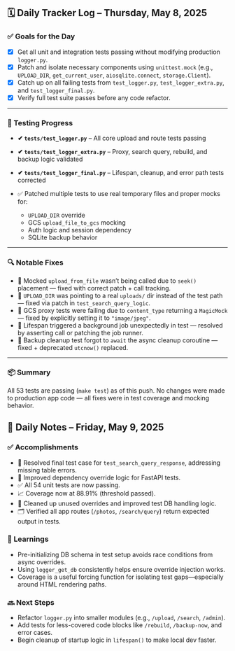 ## 🗓️ Daily Tracker Log – Thursday, May 8, 2025

### ✅ Goals for the Day

* [x] Get all unit and integration tests passing without modifying production `logger.py`.
* [x] Patch and isolate necessary components using `unittest.mock` (e.g., `UPLOAD_DIR`, `get_current_user`, `aiosqlite.connect`, `storage.Client`).
* [x] Catch up on all failing tests from `test_logger.py`, `test_logger_extra.py`, and `test_logger_final.py`.
* [x] Verify full test suite passes before any code refactor.

---

### 🧪 Testing Progress

* **✔ `tests/test_logger.py`** – All core upload and route tests passing
* **✔ `tests/test_logger_extra.py`** – Proxy, search query, rebuild, and backup logic validated
* **✔ `tests/test_logger_final.py`** – Lifespan, cleanup, and error path tests corrected
* ✅ Patched multiple tests to use real temporary files and proper mocks for:

  * `UPLOAD_DIR` override
  * GCS `upload_file_to_gcs` mocking
  * Auth logic and session dependency
  * SQLite backup behavior

---

### 🔍 Notable Fixes

* 🐛 Mocked `upload_from_file` wasn’t being called due to `seek()` placement — fixed with correct patch + call tracking.
* 🐛 `UPLOAD_DIR` was pointing to a real `uploads/` dir instead of the test path — fixed via patch in `test_search_query_logic`.
* 🐛 GCS proxy tests were failing due to `content_type` returning a `MagicMock` — fixed by explicitly setting it to `"image/jpeg"`.
* 🐛 Lifespan triggered a background job unexpectedly in test — resolved by asserting call or patching the job runner.
* 🐛 Backup cleanup test forgot to `await` the async cleanup coroutine — fixed + deprecated `utcnow()` replaced.

---

### 📦 Summary

All 53 tests are passing (`make test`) as of this push.
No changes were made to production app code — all fixes were in test coverage and mocking behavior.

## 📅 Daily Notes – Friday, May 9, 2025

### ✅ Accomplishments

- 🧪 Resolved final test case for `test_search_query_response`, addressing missing table errors.
- 🔧 Improved dependency override logic for FastAPI tests.
- ✅ All 54 unit tests are now passing.
- 📈 Coverage now at 88.91% (threshold passed).
- 🧼 Cleaned up unused overrides and improved test DB handling logic.
- 🗂️ Verified all app routes (`/photos`, `/search/query`) return expected output in tests.

### 🧠 Learnings

- Pre-initializing DB schema in test setup avoids race conditions from async overrides.
- Using `logger_get_db` consistently helps ensure override injection works.
- Coverage is a useful forcing function for isolating test gaps—especially around HTML rendering paths.

### 🔜 Next Steps

- Refactor `logger.py` into smaller modules (e.g., `/upload`, `/search`, `/admin`).
- Add tests for less-covered code blocks like `/rebuild`, `/backup-now`, and error cases.
- Begin cleanup of startup logic in `lifespan()` to make local dev faster.

